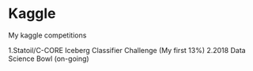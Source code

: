 # Kaggle
My kaggle competitions

1.Statoil/C-CORE Iceberg Classifier Challenge (My first 13%)
  2.2018 Data Science Bowl (on-going)
